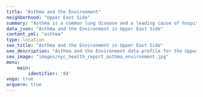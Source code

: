 ```yaml
---
title: "Asthma and the Environment"
neighborhood: "Upper East Side"
summary: "Asthma is a common lung disease and a leading cause of hospitalizations for children under 15 years old. This report provides a summary of asthma indicators by neighborhood. It also describes housing and neighborhood characteristics that can make asthma worse."
data_json: "Asthma and the Environment in Upper East Side"
content_yml: "asthma"
type: location
seo_title: "Asthma and the Environment in Upper East Side"
seo_description: "Asthma and the Environment data profile for the Upper East Side neighborhood of NYC."
seo_image: "images/nyc_health_report_asthma_environment.jpg"
menu:
    main:
        identifier: '04'
vega: true
arquero: true
---
```

